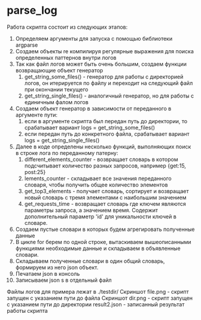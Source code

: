 # parse_log

Работа скрипта состоит из следующих этапов:
1. Определяем аргументы для запуска с помощью библиотеки argparse
2. Создаем объекты re компилируя регулярные выражения для поиска определенных паттернов внутри логов
3. Так как файл логов может быть очень большим, создаем функции возвращающие объект генератор
   1. get_string_some_files() - генератор для работы с директорией логов, он итерируется по файлу и переходит 
   на следующий файл при окончании текущего 
   2. get_string_single_files() - аналогичный генератор, но для работы с единичным фалом логов
4. Создаем объект генератор в зависимости от переданного в аргументе пути:
   1. если в аргументе скрипта был передан путь до директории, то срабатывает вариант
   logs = get_string_some_files()
   2. если передан путь до конкретного файла, срабатывает вариант
   logs = get_string_single_files()
5. Далее в коде определены несколько функций, выполняющих поиск в строке лога по переданному патерну:
   1. different_elements_counter - возвращает словарь в котором подсчитывает количество разных запросов,
   например {get:15, post:25}
   2. lements_counter - складывает все значения переданного словаря, чтобы получить общее количество элементов
   3. get_top3_elements - получает словарь, сортирует и возвращает новый словарь с тремя элементами с наибольшим значением
   4. get_requests_time - возвращает словарь где ключем являются параметры запроса, а значением время. 
   Содержит дополнительный параметр 'id' для уникальности ключей в словаре.
6. Создаем пустые словари в которых будем агрегировать полученные данные
7. В цикле for берем по одной строке, вытаскиваем вышеописанными функциями необходимые данные и складываем в объявленные словари.
8. Складываем полученные словари в один общий словарь, формируем из него json объект.
9. Печатаем json в консоль
10. Записываем json s в отдельный файл

Файлы логов для примера лежат в  ./testdir/
Скриншот file.png - скрипт запущен с указанием пути до файла
Скриншот dir.png - скрипт запущен с указанием пути до директории
result2.json - записанный результат работы скрипта